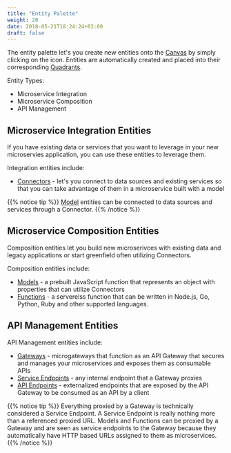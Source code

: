 ```yaml
---
title: "Entity Palette"
weight: 20
date: 2018-05-21T18:24:24+03:00
draft: false
---
```


The entity palette let's you create new entities onto the [Canvas](/basics/canvas) by simply clicking on the icon.  Entities are automatically created and placed into their corresponding [Quadrants](/basics/canvas/#quadrants).

Entity Types:

* Microservice Integration
* Microservice Composition
* API Management

## Microservice Integration Entities
If you have existing data or services that you want to leverage in your new microservies application, you can use these entities to leverage them.

Integration entities include:

* [Connectors](/basics/entity-palette/connectors) - let's you connect to data sources and existing services so that you can take advantage of them in a microservice built with a model

{{% notice tip %}}
[Model](/basics/models) entities can be connected to data sources and services through a Connector.
{{% /notice %}}

## Microservice Composition Entities
Composition entities let you build new microserivces with existing data and legacy applications or start greenfield often utilizing Connectors.

Composition entities include:

* [Models](/basics/entity-palette/models) - a prebuilt JavaScript function that represents an object with properties that can utilize Connectors
* [Functions](/basics/entity-palette/functions) - a serverelss function that can be written in Node.js, Go, Python, Ruby and other supported languages.

## API Management Entities

API Management entities include:

* [Gateways](/basics/entity-palette/gateways) - microgateways that function as an API Gateway that secures and manages your microservices and exposes them as consumable APIs
* [Service Endpoints](/basics/entity-palette/service-endpoints) - any internal endpoint that a Gateway proxies
* [API Endpoints](/basics/entity-palette/api-endpoints) - externalized endpoints that are exposed by the API Gateway to be consumed as an API by a client

{{% notice tip %}}
Everything proxied by a Gateway is technically considered a Service Endpoint.  A Service Endpoint is really nothing more than a referenced proxied URL. Models and Functions can be proxied by a Gateway and are seen as service endpoints to the Gateway because they automatically have HTTP based URLs assigned to them as microservices.
{{% /notice %}}
